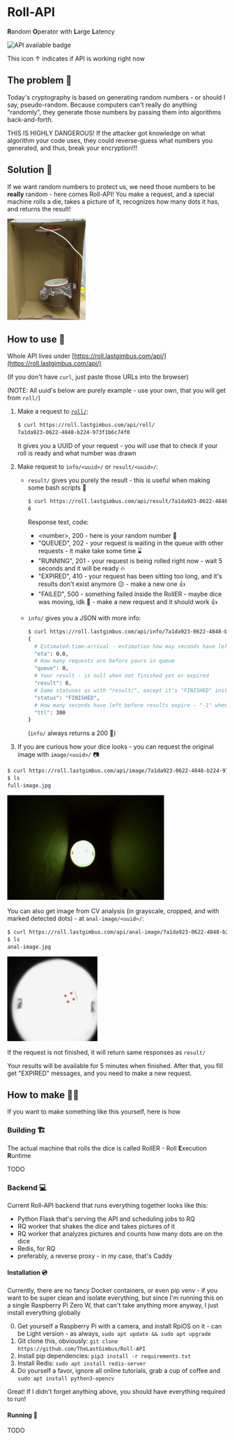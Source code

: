 # Roll-API

**R**andom
**O**perator with
**L**arge
**L**atency

![API available badge](https://img.shields.io/website?down_color=red&label=API&up_color=green&url=https%3A%2F%2Froll.lastgimbus.com%2Fapi%2Fv1%2F)

This icon ↑ indicates if API is working right now 

## The problem :clown_face:

Today's cryptography is based on generating random numbers - or should I say, pseudo-random. Because computers can't
really do anything "randomly", they generate those numbers by passing them into algorithms back-and-forth.

THIS IS HIGHLY DANGEROUS! If the attacker got knowledge on what algorithm your code uses, they could reverse-guess what
numbers you generated, and thus, break your encryption!!!

## Solution :muscle:

If we want random numbers to protect us, we need those numbers to be **really** random - here comes Roll-API!
You make a request, and a special machine rolls a die, takes a picture of it, recognizes how many dots it has, and
returns the result!

![Roller working](images/roller_working.gif)

## How to use :monocle_face:

Whole API lives under [https://roll.lastgimbus.com/api/](https://roll.lastgimbus.com/api/)

(If you don't have `curl`, just paste those URLs into the browser)

(NOTE: All uuid's below are purely example - use your own, that you will get from `roll/`)

1. Make a request to [`roll/`](https://roll.lastgimbus.com/api/roll/):

   ```bash
   $ curl https://roll.lastgimbus.com/api/roll/
   7a1da923-0622-4848-b224-973f1b6c74f0
   ```
   It gives you a UUID of your request - you will use that to check if your roll is ready and what number was drawn
2. Make request to `info/<uuid>/` or `result/<uuid>/`:

   - `result/` gives you purely the result - this is useful when making some bash scripts :scroll:
      ```bash
      $ curl https://roll.lastgimbus.com/api/result/7a1da923-0622-4848-b224-973f1b6c74f0/
      6
      ```
      Response text, code:
       - \<number\>, 200 - here is your random number :tada:
       - "QUEUED", 202 - your request is waiting in the queue with other requests - it make take some time :hourglass:
       - "RUNNING", 201 - your request is being rolled right now - wait 5 seconds and it will be ready :fire:
       - "EXPIRED", 410 - your request has been sitting too long, and it's results don't exist anymore :confused: - make a
         new one :+1:
       - "FAILED", 500 - something failed inside the RollER - maybe dice was moving, idk :shrug: - make a new request and
         it should work :+1:

   - `info/` gives you a JSON with more info:
      ```bash
      $ curl https://roll.lastgimbus.com/api/info/7a1da923-0622-4848-b224-973f1b6c74f0/
      {
        # Estimated-time-arrival - estimation how may seconds have left for your request to finish
        "eta": 0.0,  
        # How many requests are before yours in queue
        "queue": 0,  
        # Your result - is null when not finished yet or expired
        "result": 6,  
        # Same statuses as with "result/", except it's "FINISHED" instead of a number
        "status": "FINISHED",  
        # How many seconds have left before results expire - "-1" when waiting in queue, "0" when expired or failed
        "ttl": 300
      }
      ```
      (`info/` always returns a 200 :eyes:)

3. If you are curious how your dice looks - you can request the original image with `image/<uuid>/` :camera:

  ```bash
  $ curl https://roll.lastgimbus.com/api/image/7a1da923-0622-4848-b224-973f1b6c74f0/ > full-image.jpg
  $ ls
  full-image.jpg
  ```

   ![Example full image](images/example-full-image.jpg)

   You can also get image from CV analysis (in grayscale, cropped, and with marked detected dots) -
   at `anal-image/<uuid>/`:

  ```bash
  $ curl https://roll.lastgimbus.com/api/anal-image/7a1da923-0622-4848-b224-973f1b6c74f0/ > anal-image.jpg
  $ ls
  anal-image.jpg
  ```

   ![Example anal image](images/example-anal-image.jpg)

   If the request is not finished, it will return same responses as `result/`

Your results will be available for 5 minutes when finished. After that, you fill get "EXPIRED" messages, and you need to
make a new request.

## How to make :mechanic:

If you want to make something like this yourself, here is how

### Building :building_construction:

The actual machine that rolls the dice is called RollER - Roll **E**xecution **R**untime

TODO

### Backend :computer:

Current Roll-API backend that runs everything together looks like this:

- Python Flask that's serving the API and scheduling jobs to RQ
- RQ worker that shakes the dice and takes pictures of it
- RQ worker that analyzes pictures and counts how many dots are on the dice
- Redis, for RQ
- preferably, a reverse proxy - in my case, that's Caddy

#### Installation :cd:

Currently, there are no fancy Docker containers, or even pip venv - if you want to be super clean and isolate
everything, but since I'm running this on a single Raspberry Pi Zero W, that can't take anything more anyway, I just
install everything globally

0. Get yourself a Raspberry Pi with a camera, and install RpiOS on it - can be Light version - as
   always, `sudo apt update && sudo apt upgrade`
1. Git clone this, obviously: `git clone https://github.com/TheLastGimbus/Roll-API`
2. Install pip dependencies: `pip3 install -r requirements.txt`
3. Install Redis: `sudo apt install redis-server`
4. Do yourself a favor, ignore all online tutorials, grab a cup of coffee and `sudo apt install python3-opencv`

Great! If I didn't forget anything above, you should have everything required to run!

#### Running :rocket:

TODO
